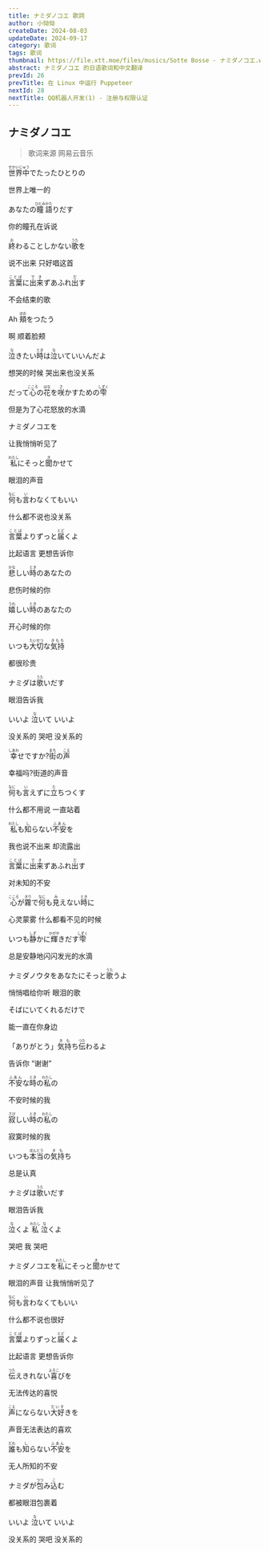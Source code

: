 ```yaml
---
title: ナミダノコエ 歌詞
author: 小恸恸
createDate: 2024-08-03
updateDate: 2024-09-17
category: 歌词
tags: 歌词
thumbnail: https://file.xtt.moe/files/musics/Sotte Bosse - ナミダノコエ.webp
abstract: ナミダノコエ 的日语歌词和中文翻译
prevId: 26
prevTitle: 在 Linux 中运行 Puppeteer
nextId: 28
nextTitle: QQ机器人开发(1) - 注册与权限认证
---
```


## ナミダノコエ

> 歌词来源 网易云音乐

<p class='lrc-lang-ja'><ruby>世界中<rp>(</rp><rt>せかいじゅう</rt><rp>)</rp></ruby>でたったひとりの</p>
<p class='lrc-lang-zh'>世界上唯一的</p>

<p class='lrc-lang-ja'>あなたの<ruby>瞳<rp>(</rp><rt>ひとみ</rt><rp>)</rp></ruby><ruby>語<rp>(</rp><rt>かた</rt><rp>)</rp></ruby>りだす</p>
<p class='lrc-lang-zh'>你的瞳孔在诉说</p>

<p class='lrc-lang-ja'><ruby>終<rp>(</rp><rt>お</rt><rp>)</rp></ruby>わることしかない<ruby>歌<rp>(</rp><rt>うた</rt><rp>)</rp></ruby>を</p>
<p class='lrc-lang-zh'>说不出来 只好唱这首</p>

<p class='lrc-lang-ja'><ruby>言葉<rp>(</rp><rt>ことば</rt><rp>)</rp></ruby>に<ruby>出来<rp>(</rp><rt>でき</rt><rp>)</rp></ruby>ずあふれ<ruby>出<rp>(</rp><rt>だ</rt><rp>)</rp></ruby>す</p>
<p class='lrc-lang-zh'>不会结束的歌</p>

<p class='lrc-lang-ja'>Ah <ruby>頬<rp>(</rp><rt>ほお</rt><rp>)</rp></ruby>をつたう</p>
<p class='lrc-lang-zh'>啊 顺着脸颊</p>

<p class='lrc-lang-ja'><ruby>泣<rp>(</rp><rt>な</rt><rp>)</rp></ruby>きたい<ruby>時<rp>(</rp><rt>とき</rt><rp>)</rp></ruby>は<ruby>泣<rp>(</rp><rt>な</rt><rp>)</rp></ruby>いていいんだよ</p>
<p class='lrc-lang-zh'>想哭的时候 哭出来也没关系</p>

<p class='lrc-lang-ja'>だって<ruby>心<rp>(</rp><rt>こころ</rt><rp>)</rp></ruby>の<ruby>花<rp>(</rp><rt>はな</rt><rp>)</rp></ruby>を<ruby>咲<rp>(</rp><rt>さ</rt><rp>)</rp></ruby>かすための<ruby>雫<rp>(</rp><rt>しずく</rt><rp>)</rp></ruby></p>
<p class='lrc-lang-zh'>但是为了心花怒放的水滴</p>

<p class='lrc-lang-ja'>ナミダノコエを</p>
<p class='lrc-lang-zh'>让我悄悄听见了</p>

<p class='lrc-lang-ja'><ruby>私<rp>(</rp><rt>わたし</rt><rp>)</rp></ruby>にそっと<ruby>聞<rp>(</rp><rt>き</rt><rp>)</rp></ruby>かせて</p>
<p class='lrc-lang-zh'>眼泪的声音</p>

<p class='lrc-lang-ja'><ruby>何<rp>(</rp><rt>なに</rt><rp>)</rp></ruby>も<ruby>言<rp>(</rp><rt>い</rt><rp>)</rp></ruby>わなくてもいい</p>
<p class='lrc-lang-zh'>什么都不说也没关系</p>

<p class='lrc-lang-ja'><ruby>言葉<rp>(</rp><rt>ことば</rt><rp>)</rp></ruby>よりずっと<ruby>届<rp>(</rp><rt>とど</rt><rp>)</rp></ruby>くよ</p>
<p class='lrc-lang-zh'>比起语言 更想告诉你</p>

<p class='lrc-lang-ja'><ruby>悲<rp>(</rp><rt>かな</rt><rp>)</rp></ruby>しい<ruby>時<rp>(</rp><rt>とき</rt><rp>)</rp></ruby>のあなたの</p>
<p class='lrc-lang-zh'>悲伤时候的你</p>

<p class='lrc-lang-ja'><ruby>嬉<rp>(</rp><rt>うれ</rt><rp>)</rp></ruby>しい<ruby>時<rp>(</rp><rt>とき</rt><rp>)</rp></ruby>のあなたの</p>
<p class='lrc-lang-zh'>开心时候的你</p>

<p class='lrc-lang-ja'>いつも<ruby>大切<rp>(</rp><rt>たいせつ</rt><rp>)</rp></ruby>な<ruby>気持<rp>(</rp><rt>きもち</rt><rp>)</rp></ruby></p>
<p class='lrc-lang-zh'>都很珍贵</p>

<p class='lrc-lang-ja'>ナミダは<ruby>歌<rp>(</rp><rt>うた</rt><rp>)</rp></ruby>いだす</p>
<p class='lrc-lang-zh'>眼泪告诉我</p>

<p class='lrc-lang-ja'>いいよ <ruby>泣<rp>(</rp><rt>な</rt><rp>)</rp></ruby>いて いいよ</p>
<p class='lrc-lang-zh'>没关系的 哭吧 没关系的</p>

<p class='lrc-lang-ja'><ruby>幸<rp>(</rp><rt>しあわ</rt><rp>)</rp></ruby>せですか?<ruby>街<rp>(</rp><rt>まち</rt><rp>)</rp></ruby>の<ruby>声<rp>(</rp><rt>こえ</rt><rp>)</rp></ruby></p>
<p class='lrc-lang-zh'>幸福吗?街道的声音</p>

<p class='lrc-lang-ja'><ruby>何<rp>(</rp><rt>なに</rt><rp>)</rp></ruby>も<ruby>言<rp>(</rp><rt>い</rt><rp>)</rp></ruby>えずに<ruby>立<rp>(</rp><rt>た</rt><rp>)</rp></ruby>ちつくす</p>
<p class='lrc-lang-zh'>什么都不用说 一直站着</p>

<p class='lrc-lang-ja'><ruby>私<rp>(</rp><rt>わたし</rt><rp>)</rp></ruby>も<ruby>知<rp>(</rp><rt>し</rt><rp>)</rp></ruby>らない<ruby>不安<rp>(</rp><rt>ふあん</rt><rp>)</rp></ruby>を</p>
<p class='lrc-lang-zh'>我也说不出来 却流露出</p>

<p class='lrc-lang-ja'><ruby>言葉<rp>(</rp><rt>ことば</rt><rp>)</rp></ruby>に<ruby>出来<rp>(</rp><rt>でき</rt><rp>)</rp></ruby>ずあふれ<ruby>出<rp>(</rp><rt>だ</rt><rp>)</rp></ruby>す</p>
<p class='lrc-lang-zh'>对未知的不安</p>

<p class='lrc-lang-ja'><ruby>心<rp>(</rp><rt>こころ</rt><rp>)</rp></ruby>が<ruby>霧<rp>(</rp><rt>きり</rt><rp>)</rp></ruby>で<ruby>何<rp>(</rp><rt>なに</rt><rp>)</rp></ruby>も<ruby>見<rp>(</rp><rt>み</rt><rp>)</rp></ruby>えない<ruby>時<rp>(</rp><rt>とき</rt><rp>)</rp></ruby>に</p>
<p class='lrc-lang-zh'>心灵蒙雾 什么都看不见的时候</p>

<p class='lrc-lang-ja'>いつも<ruby>静<rp>(</rp><rt>しず</rt><rp>)</rp></ruby>かに<ruby>輝<rp>(</rp><rt>かがや</rt><rp>)</rp></ruby>きだす<ruby>雫<rp>(</rp><rt>しずく</rt><rp>)</rp></ruby></p>
<p class='lrc-lang-zh'>总是安静地闪闪发光的水滴</p>

<p class='lrc-lang-ja'>ナミダノウタをあなたにそっと<ruby>歌<rp>(</rp><rt>うた</rt><rp>)</rp></ruby>うよ</p>
<p class='lrc-lang-zh'>悄悄唱给你听 眼泪的歌</p>

<p class='lrc-lang-ja'>そばにいてくれるだけで</p>
<p class='lrc-lang-zh'>能一直在你身边</p>

<p class='lrc-lang-ja'>「ありがとう」<ruby>気持<rp>(</rp><rt>きも</rt><rp>)</rp></ruby>ち<ruby>伝<rp>(</rp><rt>つた</rt><rp>)</rp></ruby>わるよ</p>
<p class='lrc-lang-zh'>告诉你 “谢谢”</p>

<p class='lrc-lang-ja'><ruby>不安<rp>(</rp><rt>ふあん</rt><rp>)</rp></ruby>な<ruby>時<rp>(</rp><rt>とき</rt><rp>)</rp></ruby>の<ruby>私<rp>(</rp><rt>わたし</rt><rp>)</rp></ruby>の</p>
<p class='lrc-lang-zh'>不安时候的我</p>

<p class='lrc-lang-ja'><ruby>寂<rp>(</rp><rt>さび</rt><rp>)</rp></ruby>しい<ruby>時<rp>(</rp><rt>とき</rt><rp>)</rp></ruby>の<ruby>私<rp>(</rp><rt>わたし</rt><rp>)</rp></ruby>の</p>
<p class='lrc-lang-zh'>寂寞时候的我</p>

<p class='lrc-lang-ja'>いつも<ruby>本当<rp>(</rp><rt>ほんとう</rt><rp>)</rp></ruby>の<ruby>気持<rp>(</rp><rt>きも</rt><rp>)</rp></ruby>ち</p>
<p class='lrc-lang-zh'>总是认真</p>

<p class='lrc-lang-ja'>ナミダは<ruby>歌<rp>(</rp><rt>うた</rt><rp>)</rp></ruby>いだす</p>
<p class='lrc-lang-zh'>眼泪告诉我</p>

<p class='lrc-lang-ja'><ruby>泣<rp>(</rp><rt>な</rt><rp>)</rp></ruby>くよ <ruby>私<rp>(</rp><rt>わたし</rt><rp>)</rp></ruby> <ruby>泣<rp>(</rp><rt>な</rt><rp>)</rp></ruby>くよ</p>
<p class='lrc-lang-zh'>哭吧 我 哭吧</p>

<p class='lrc-lang-ja'>ナミダノコエを<ruby>私<rp>(</rp><rt>わたし</rt><rp>)</rp></ruby>にそっと<ruby>聞<rp>(</rp><rt>き</rt><rp>)</rp></ruby>かせて</p>
<p class='lrc-lang-zh'>眼泪的声音 让我悄悄听见了</p>

<p class='lrc-lang-ja'><ruby>何<rp>(</rp><rt>なに</rt><rp>)</rp></ruby>も<ruby>言<rp>(</rp><rt>い</rt><rp>)</rp></ruby>わなくてもいい</p>
<p class='lrc-lang-zh'>什么都不说也很好</p>

<p class='lrc-lang-ja'><ruby>言葉<rp>(</rp><rt>ことば</rt><rp>)</rp></ruby>よりずっと<ruby>届<rp>(</rp><rt>とど</rt><rp>)</rp></ruby>くよ</p>
<p class='lrc-lang-zh'>比起语言 更想告诉你</p>

<p class='lrc-lang-ja'><ruby>伝<rp>(</rp><rt>つた</rt><rp>)</rp></ruby>えきれない<ruby>喜<rp>(</rp><rt>よろこ</rt><rp>)</rp></ruby>びを</p>
<p class='lrc-lang-zh'>无法传达的喜悦</p>

<p class='lrc-lang-ja'><ruby>声<rp>(</rp><rt>こえ</rt><rp>)</rp></ruby>にならない<ruby>大好<rp>(</rp><rt>だいす</rt><rp>)</rp></ruby>きを</p>
<p class='lrc-lang-zh'>声音无法表达的喜欢</p>

<p class='lrc-lang-ja'><ruby>誰<rp>(</rp><rt>だれ</rt><rp>)</rp></ruby>も<ruby>知<rp>(</rp><rt>し</rt><rp>)</rp></ruby>らない<ruby>不安<rp>(</rp><rt>ふあん</rt><rp>)</rp></ruby>を</p>
<p class='lrc-lang-zh'>无人所知的不安</p>

<p class='lrc-lang-ja'>ナミダが<ruby>包<rp>(</rp><rt>つつ</rt><rp>)</rp></ruby>み<ruby>込<rp>(</rp><rt>こ</rt><rp>)</rp></ruby>む</p>
<p class='lrc-lang-zh'>都被眼泪包裹着</p>

<p class='lrc-lang-ja'>いいよ <ruby>泣<rp>(</rp><rt>な</rt><rp>)</rp></ruby>いて いいよ</p>
<p class='lrc-lang-zh'>没关系的 哭吧 没关系的</p>
